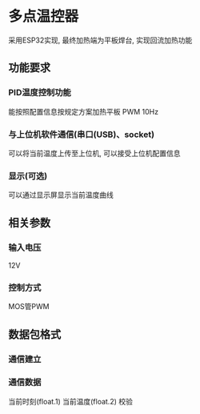 # 多点温控器
采用ESP32实现, 最终加热端为平板焊台, 实现回流加热功能
## 功能要求
### PID温度控制功能
能按照配置信息按规定方案加热平板
PWM 10Hz
### 与上位机软件通信(串口(USB)、socket)
可以将当前温度上传至上位机, 可以接受上位机配置信息
### 显示(可选)
可以通过显示屏显示当前温度曲线
## 相关参数
### 输入电压
12V
### 控制方式
MOS管PWM
## 数据包格式
### 通信建立

### 通信数据
当前时刻(float.1) 当前温度(float.2) 校验
